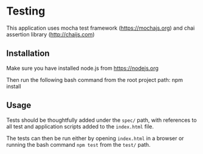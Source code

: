 # Testing
This application uses mocha test framework (https://mochajs.org) and chai assertion library (http://chaijs.com)

## Installation
Make sure you have installed node.js from https://nodejs.org

Then run the following bash command from the root project path:
    npm install

## Usage
Tests should be thoughtfully added  under the `spec/` path, with references to all test and application scripts added to the `index.html` file.

The tests can then be run either by opening `index.html` in a browser or running the bash command `npm test` from the `test/` path.
